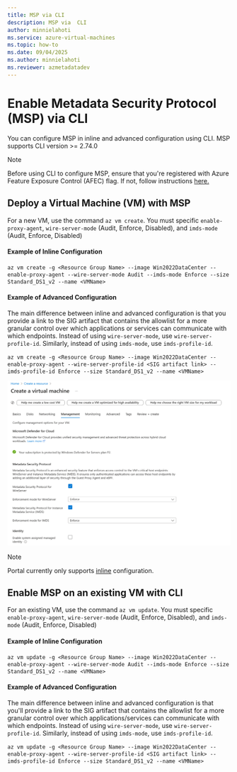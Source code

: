 ```yaml
---
title: MSP via CLI
description: MSP via  CLI
author: minnielahoti
ms.service: azure-virtual-machines
ms.topic: how-to
ms.date: 09/04/2025
ms.author: minnielahoti
ms.reviewer: azmetadatadev
---
```


# Enable Metadata Security Protocol (MSP) via CLI

You can configure MSP in inline and advanced configuration using CLI. MSP supports CLI version >= 2.74.0

> [!NOTE]
> Before using CLI to configure MSP, ensure that you're registered with Azure Feature Exposure Control (AFEC) flag. If not, follow instructions [here.](../configuration.md)

## Deploy a Virtual Machine (VM) with MSP

For a new VM, use the command `az vm create`. You must specific `enable-proxy-agent`, `wire-server-mode` (Audit, Enforce, Disabled), and `imds-mode` (Audit, Enforce, Disabled) 

#### Example of Inline Configuration
```azurecli-interactive
az vm create -g <Resource Group Name> --image Win2022DataCenter --enable-proxy-agent --wire-server-mode Audit --imds-mode Enforce --size Standard_DS1_v2 --name <VMName>
```

#### Example of Advanced Configuration

The main difference between inline and advanced configuration is that you provide a link to the SIG artifact that contains the allowlist for a more granular control over which applications or services can communicate with which endpoints. Instead of using `wire-server-mode`, use `wire-server-profile-id`. Similarly, instead of using `imds-mode`, use `imds-profile-id`.

```azurecli-interactive
az vm create -g <Resource Group Name> --image Win2022DataCenter --enable-proxy-agent --wire-server-profile-id <SIG artifact link> --imds-profile-id Enforce --size Standard_DS1_v2 --name <VMName>
```

![Screenshot of deploying a new Virtual Machine(VM) with MSP.](../images/portal-greenfield.png)

> [!Note]
> Portal currently only supports [inline](../configuration.md#inline-configuration) configuration.

## Enable MSP on an existing VM with CLI

For an existing VM, use the command `az vm update`. You must specific `enable-proxy-agent`, `wire-server-mode` (Audit, Enforce, Disabled), and `imds-mode` (Audit, Enforce, Disabled) 

#### Example of Inline Configuration
```azurecli-interactive
az vm update -g <Resource Group Name> --image Win2022DataCenter --enable-proxy-agent --wire-server-mode Audit --imds-mode Enforce --size Standard_DS1_v2 --name <VMName>
```

#### Example of Advanced Configuration

The main difference between inline and advanced configuration is that you'll provide a link to the SIG artifact that contains the allowlist for a more granular control over which applications/services can communicate with which endpoints. Instead of using `wire-server-mode`, use `wire-server-profile-id`. Similarly, instead of using `imds-mode`, use `imds-profile-id`.

```azurecli-interactive
az vm update -g <Resource Group Name> --image Win2022DataCenter --enable-proxy-agent --wire-server-profile-id <SIG artifact link> --imds-profile-id Enforce --size Standard_DS1_v2 --name <VMName>
```
